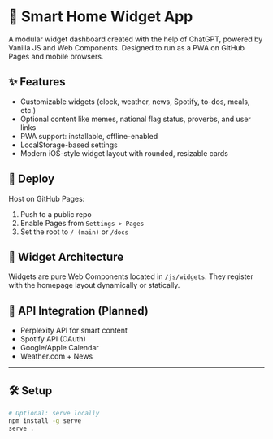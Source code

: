 # 📱 Smart Home Widget App

A modular widget dashboard created with the help of ChatGPT, powered by Vanilla JS and Web Components. Designed to run as a PWA on GitHub Pages and mobile browsers.

## ✨ Features

- Customizable widgets (clock, weather, news, Spotify, to-dos, meals, etc.)
- Optional content like memes, national flag status, proverbs, and user links
- PWA support: installable, offline-enabled
- LocalStorage-based settings
- Modern iOS-style widget layout with rounded, resizable cards

## 🚀 Deploy

Host on GitHub Pages:
1. Push to a public repo
2. Enable Pages from `Settings > Pages`
3. Set the root to `/ (main)` or `/docs`

## 🧩 Widget Architecture

Widgets are pure Web Components located in `/js/widgets`. They register with the homepage layout dynamically or statically.

## 🔐 API Integration (Planned)

- Perplexity API for smart content
- Spotify API (OAuth)
- Google/Apple Calendar
- Weather.com + News

---

## 🛠️ Setup

```bash
# Optional: serve locally
npm install -g serve
serve .